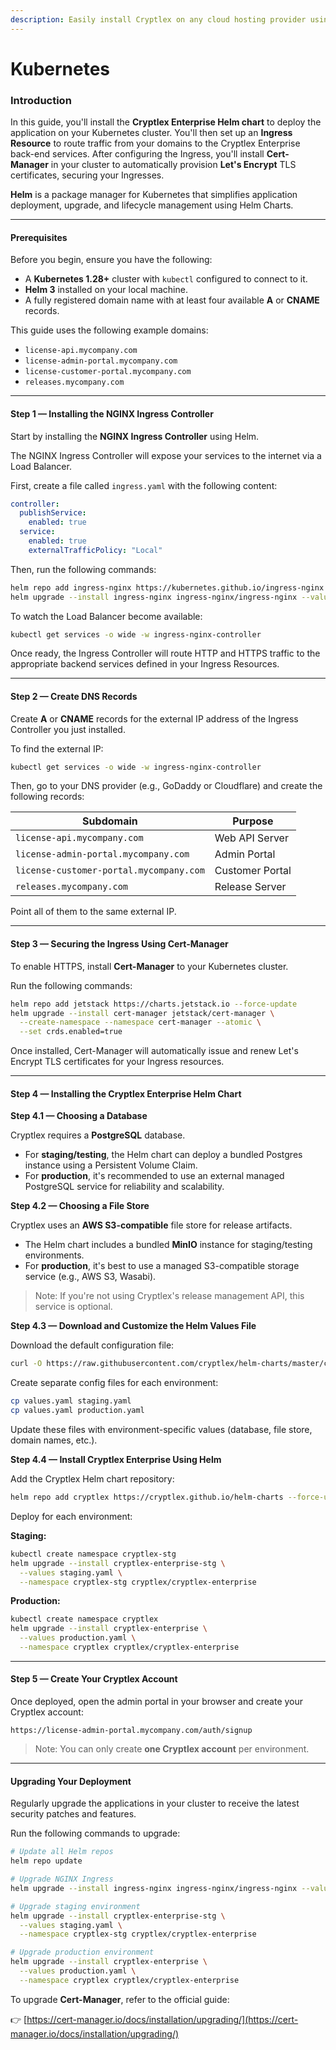 ```yaml
---
description: Easily install Cryptlex on any cloud hosting provider using Kubernetes.
---
```


# Kubernetes

### Introduction

In this guide, you'll install the **Cryptlex Enterprise Helm chart** to deploy the application on your Kubernetes cluster. You'll then set up an **Ingress Resource** to route traffic from your domains to the Cryptlex Enterprise back-end services. After configuring the Ingress, you'll install **Cert-Manager** in your cluster to automatically provision **Let's Encrypt** TLS certificates, securing your Ingresses.

**Helm** is a package manager for Kubernetes that simplifies application deployment, upgrade, and lifecycle management using Helm Charts.

***

#### Prerequisites

Before you begin, ensure you have the following:

* A **Kubernetes 1.28+** cluster with `kubectl` configured to connect to it.
* **Helm 3** installed on your local machine.
* A fully registered domain name with at least four available **A** or **CNAME** records.

This guide uses the following example domains:

* `license-api.mycompany.com`
* `license-admin-portal.mycompany.com`
* `license-customer-portal.mycompany.com`
* `releases.mycompany.com`

***

#### Step 1 — Installing the NGINX Ingress Controller

Start by installing the **NGINX Ingress Controller** using Helm.

The NGINX Ingress Controller will expose your services to the internet via a Load Balancer.

First, create a file called `ingress.yaml` with the following content:

```yaml
controller:
  publishService:
    enabled: true
  service:
    enabled: true
    externalTrafficPolicy: "Local"
```

Then, run the following commands:

```bash
helm repo add ingress-nginx https://kubernetes.github.io/ingress-nginx
helm upgrade --install ingress-nginx ingress-nginx/ingress-nginx --values ingress.yaml
```

To watch the Load Balancer become available:

```bash
kubectl get services -o wide -w ingress-nginx-controller
```

Once ready, the Ingress Controller will route HTTP and HTTPS traffic to the appropriate backend services defined in your Ingress Resources.

***

#### Step 2 — Create DNS Records

Create **A** or **CNAME** records for the external IP address of the Ingress Controller you just installed.

To find the external IP:

```bash
kubectl get services -o wide -w ingress-nginx-controller
```

Then, go to your DNS provider (e.g., GoDaddy or Cloudflare) and create the following records:

| Subdomain                               | Purpose         |
| --------------------------------------- | --------------- |
| `license-api.mycompany.com`             | Web API Server  |
| `license-admin-portal.mycompany.com`    | Admin Portal    |
| `license-customer-portal.mycompany.com` | Customer Portal |
| `releases.mycompany.com`                | Release Server  |

Point all of them to the same external IP.

***

#### Step 3 — Securing the Ingress Using Cert-Manager

To enable HTTPS, install **Cert-Manager** to your Kubernetes cluster.

Run the following commands:

```bash
helm repo add jetstack https://charts.jetstack.io --force-update
helm upgrade --install cert-manager jetstack/cert-manager \
  --create-namespace --namespace cert-manager --atomic \
  --set crds.enabled=true
```

Once installed, Cert-Manager will automatically issue and renew Let's Encrypt TLS certificates for your Ingress resources.

***

#### Step 4 — Installing the Cryptlex Enterprise Helm Chart

**Step 4.1 — Choosing a Database**

Cryptlex requires a **PostgreSQL** database.

* For **staging/testing**, the Helm chart can deploy a bundled Postgres instance using a Persistent Volume Claim.
* For **production**, it's recommended to use an external managed PostgreSQL service for reliability and scalability.

**Step 4.2 — Choosing a File Store**

Cryptlex uses an **AWS S3-compatible** file store for release artifacts.

* The Helm chart includes a bundled **MinIO** instance for staging/testing environments.
* For **production**, it's best to use a managed S3-compatible storage service (e.g., AWS S3, Wasabi).

> Note: If you're not using Cryptlex's release management API, this service is optional.

**Step 4.3 — Download and Customize the Helm Values File**

Download the default configuration file:

```bash
curl -O https://raw.githubusercontent.com/cryptlex/helm-charts/master/cryptlex/cryptlex-enterprise/values.yaml
```

Create separate config files for each environment:

```bash
cp values.yaml staging.yaml
cp values.yaml production.yaml
```

Update these files with environment-specific values (database, file store, domain names, etc.).

**Step 4.4 — Install Cryptlex Enterprise Using Helm**

Add the Cryptlex Helm chart repository:

```bash
helm repo add cryptlex https://cryptlex.github.io/helm-charts --force-update
```

Deploy for each environment:

**Staging:**

```bash
kubectl create namespace cryptlex-stg
helm upgrade --install cryptlex-enterprise-stg \
  --values staging.yaml \
  --namespace cryptlex-stg cryptlex/cryptlex-enterprise
```

**Production:**

```bash
kubectl create namespace cryptlex
helm upgrade --install cryptlex-enterprise \
  --values production.yaml \
  --namespace cryptlex cryptlex/cryptlex-enterprise
```

***

#### Step 5 — Create Your Cryptlex Account

Once deployed, open the admin portal in your browser and create your Cryptlex account:

```
https://license-admin-portal.mycompany.com/auth/signup
```

> Note: You can only create **one Cryptlex account** per environment.

***

#### Upgrading Your Deployment

Regularly upgrade the applications in your cluster to receive the latest security patches and features.

Run the following commands to upgrade:

```bash
# Update all Helm repos
helm repo update

# Upgrade NGINX Ingress
helm upgrade --install ingress-nginx ingress-nginx/ingress-nginx --values ingress.yaml

# Upgrade staging environment
helm upgrade --install cryptlex-enterprise-stg \
  --values staging.yaml \
  --namespace cryptlex-stg cryptlex/cryptlex-enterprise

# Upgrade production environment
helm upgrade --install cryptlex-enterprise \
  --values production.yaml \
  --namespace cryptlex cryptlex/cryptlex-enterprise
```

To upgrade **Cert-Manager**, refer to the official guide:

👉 [https://cert-manager.io/docs/installation/upgrading/](https://cert-manager.io/docs/installation/upgrading/)

